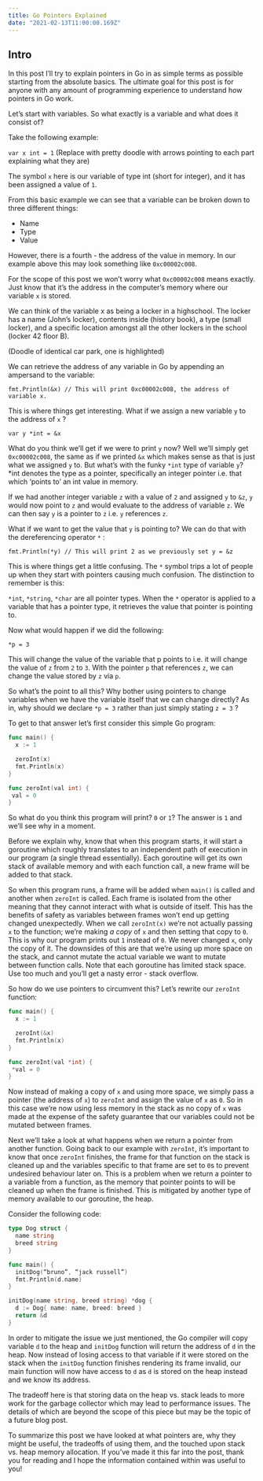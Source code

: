 ```yaml
---
title: Go Pointers Explained
date: "2021-02-13T11:00:00.169Z"
---
```


## Intro
In this post I’ll try to explain pointers in Go in as simple terms as possible starting from the absolute basics.
The ultimate goal for this post is for anyone with any amount of programming experience to understand how pointers in Go work.

Let’s start with variables. So what exactly is a variable and what does it consist of?

Take the following example:

`var x int = 1` (Replace with pretty doodle with arrows pointing to each part explaining what they are)

The symbol `x` here is our variable of type int (short for integer), and it has been assigned a value of `1`.

From this basic example we can see that a variable can be broken down to three different things:
- Name
- Type
- Value

However, there is a fourth - the address of the value in memory. In our example above this may look something like `0xc00002c008`.

For the scope of this post we won’t worry what `0xc00002c008` means exactly. Just know that it’s the address in the computer’s memory where our variable `x` is stored.

We can think of the variable x as being a locker in a highschool. The locker has a name (John’s locker), contents inside (history book), a type (small locker), and a specific location amongst all the other lockers in the school (locker 42 floor B).

(Doodle of identical car park, one is highlighted)

We can retrieve the address of any variable in Go by appending an ampersand to the variable:

`fmt.Println(&x) // This will print 0xc00002c008, the address of variable x.`

This is where things get interesting. What if we assign a new variable `y` to the address of `x` ?

`var y *int = &x`

What do you think we’ll get if we were to print `y` now? Well we’ll simply get `0xc00002c008`, the same as if we printed `&x` which makes sense as that is just what we assigned `y` to. But what’s with the funky `*int` type of variable `y`? *int denotes the type as a pointer, specifically an integer pointer i.e. that which ‘points to’ an int value in memory.

If we had another integer variable `z` with a value of `2` and assigned `y` to `&z`, `y` would now point to `z` and would evaluate to the address of variable `z`. We can then say `y` is a pointer to `z` i.e. `y` references `z`.

What if we want to get the value that `y` is pointing to? We can do that with the dereferencing operator `*` :

`fmt.Println(*y) // This will print 2 as we previously set y = &z`

This is where things get a little confusing. The `*` symbol trips a lot of people up when they start with pointers causing much confusion. The distinction to remember is this:

`*int`, `*string`, `*char` are all pointer types.
When the `*` operator is applied to a variable that has a pointer type, it retrieves the value that pointer is pointing to.

Now what would happen if we did the following:

`*p = 3`

This will change the value of the variable that p points to i.e. it will change the value of `z` from `2` to `3`.
With the pointer `p` that references `z`, we can change the value stored by `z` via `p`.

So what’s the point to all this? Why bother using pointers to change variables when we have the variable itself that we can change directly? As in, why should we declare `*p = 3` rather than just simply stating `z = 3` ?

To get to that answer let’s first consider this simple Go program:

```go
func main() {
  x := 1

  zeroInt(x)
  fmt.Println(x)
}

func zeroInt(val int) {
 val = 0
}
```

So what do you think this program will print? `0` or `1`? The answer is `1` and we’ll see why in a moment.

Before we explain why, know that when this program starts, it will start a goroutine which roughly translates to an independent path of execution in our program (a single thread essentially). Each goroutine will get its own stack of available memory and with each function call, a new frame will be added to that stack.

So when this program runs, a frame will be added when `main()` is called and another when `zeroInt` is called. Each frame is isolated from the other meaning that they cannot interact with what is outside of itself. This has the benefits of safety as variables between frames won’t end up getting changed unexpectedly. When we call `zeroInt(x)` we’re not actually passing `x` to the function; we’re making _a copy_ of `x` and then setting that copy to `0`. This is why our program prints out `1` instead of `0`. We never changed `x`, only the copy of it. The downsides of this are that we’re using up more space on the stack, and cannot mutate the actual variable we want to mutate between function calls. Note that each goroutine has limited stack space. Use too much and you’ll get a nasty error - stack overflow.

So how do we use pointers to circumvent this? Let’s rewrite our `zeroInt` function:

```go
func main() {
  x := 1

  zeroInt(&x)
  fmt.Println(x)
}

func zeroInt(val *int) {
 *val = 0
}
```

Now instead of making a copy of `x` and using more space, we simply pass a pointer (the address of `x`) to `zeroInt` and assign the value of `x` as `0`. So in this case we’re now using less memory in the stack as no copy of `x` was made at the expense of the safety guarantee that our variables could not be mutated between frames.

Next we’ll take a look at what happens when we return a pointer from another function.
Going back to our example with `zeroInt`, it’s important to know that once `zeroInt` finishes, the frame for that function on the stack is cleaned up and the variables specific to that frame are set to `0`s to prevent undesired behaviour later on. This is a problem when we return a pointer to a variable from a function, as the memory that pointer points to will be cleaned up when the frame is finished. This is mitigated by another type of memory available to our goroutine, the heap.

Consider the following code:

```go
type Dog struct {
  name string
  breed string
}

func main() {
  initDog(“bruno”, “jack russell”)
  fmt.Println(d.name)
}

initDog(name string, breed string) *dog {
  d := Dog{ name: name, breed: breed }
  return &d
}
```

In order to mitigate the issue we just mentioned, the Go compiler will copy variable `d` to the heap and `initDog` function will return the address of `d` in the heap. Now instead of losing access to that variable if it were stored on the stack when the `initDog` function finishes rendering its frame invalid, our main function will now have access to `d` as `d` is stored on the heap instead and we know its address.

The tradeoff here is that storing data on the heap vs. stack leads to more work for the garbage collector which may lead to performance issues. The details of which are beyond the scope of this piece but may be the topic of a future blog post.

To summarize this post we have looked at what pointers are, why they might be useful, the tradeoffs of using them, and the touched upon stack vs. heap memory allocation. If you’ve made it this far into the post, thank you for reading and I hope the information contained within was useful to you!
